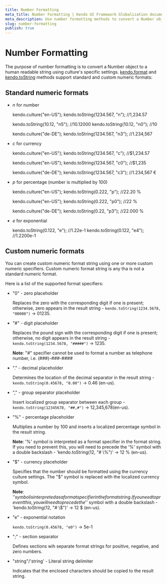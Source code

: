 ```yaml
---
title: Number Formatting
meta_title: Number Formatting | Kendo UI Framework Globalization documentation
meta_description: Use number formatting methods to convert a Number object to a human readable string using culture's specific settings.
slug: number-formatting
publish: true
---
```


# Number Formatting

The purpose of number formatting is to convert a Number object to a human readable string using culture's specific settings. [kendo.format](http://docs.kendoui.com/api/framework/kendo#format) and [kendo.toString](http://docs.kendoui.com/api/framework/kendo#tostring) methods support standard and custom numeric formats:

## Standard numeric formats

- *n* for number

    kendo.culture("en-US");
    kendo.toString(1234.567, "n"); //1,234.57

	kendo.toString(10.12, "n5"); //10.12000
	kendo.toString(10.12, "n0"); //10

    kendo.culture("de-DE");
    kendo.toString(1234.567, "n3"); //1.234,567

- *c* for currency

	kendo.culture("en-US");
    kendo.toString(1234.567, "c"); //$1,234.57

	kendo.culture("en-US");
	kendo.toString(1234.567, "c0"); //$1,235

    kendo.culture("de-DE");
    kendo.toString(1234.567, "c3"); //1.234,567 €

- *p* for percentage (number is multiplied by 100)

	kendo.culture("en-US");
    kendo.toString(0.222, "p"); //22.20 %

	kendo.culture("en-US");
    kendo.toString(0.222, "p0"); //22 %

    kendo.culture("de-DE");
    kendo.toString(0.22, "p3"); //22.000 %

- *e* for exponential

   kendo.toString(0.122, "e"); //1.22e-1
   kendo.toString(0.122, "e4"); //1.2200e-1

## Custom numeric formats

You can create custom numeric format string using one or more custom numeric specifiers. Custom numeric format string is any tha is not a standard numeric format.

Here is a list of the supported format specifiers:

- "0" - zero placeholder

    Replaces the zero with the corresponding digit if one is present; otherwise, zero appears in the result string - `kendo.toString(1234.5678, "00000")` -> 01235.

- "#" - digit placeholder

    Replaces the pound sign with the corresponding digit if one is present; otherwise, no digit appears in the result string - `kendo.toString(1234.5678, "#####")` -> 1235.

    **Note**: "#" specifier cannot be used to format a number as telephone number, i.e. (###)-###-####

- "." - decimal placeholder

    Determines the location of the decimal separator in the result string - `kendo.toString(0.45678, "0.00")` -> 0.46 (en-us).

- "," - group separator placeholder

    Insert localized group separator between each group - `kendo.toString(12345678, "##,#")` -> 12,345,678(en-us).

- "%" - percentage placeholder

    Multiplies a number by 100 and inserts a localized percentage symbol in the result string.

    **Note**: '%' symbol is interpreted as a format specifier in the format string. If you need to prevent this, you will need to precede the '%' symbol with a double backslash - 'kendo.toString(12, "# \\\%")' -> 12 % (en-us).

- "$" - currency placeholder

    Specifies that the number should be formatted using the currency culture settings. The "$" symbol is replaced with the localized currency symbol.

    **Note**: '$' symbol is interpreted as a format specifier in the format string. If you need to prevent this, you will need to precede the '$' symbol with a double backslash - 'kendo.toString(12, "# \\\$")' -> 12 $ (en-us).

- "e" - exponential notation

    `kendo.toString(0.45678, "e0")` -> 5e-1

- ";" - section separator

    Defines sections wih separate format strings for positive, negative, and zero numbers.

- "string"/'string' - Literal string delimiter

    Indicates that the enclosed characters should be copied to the result string.
